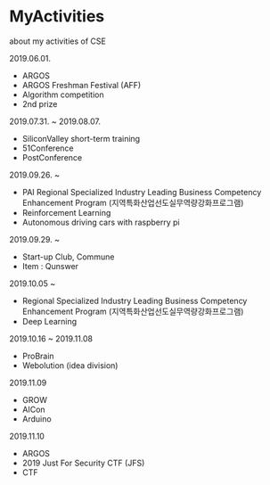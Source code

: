 # MyActivities
about my activities of CSE

2019.06.01.
- ARGOS
- ARGOS Freshman Festival (AFF)
- Algorithm competition
- 2nd prize

2019.07.31. ~ 2019.08.07.
- SiliconValley short-term training
- 51Conference
- PostConference

2019.09.26. ~ 
- PAI Regional Specialized Industry Leading Business Competency Enhancement Program (지역특화산업선도실무역량강화프로그램)
- Reinforcement Learning
- Autonomous driving cars with raspberry pi

2019.09.29. ~ 
- Start-up Club, Commune
- Item : Qunswer

2019.10.05 ~ 
- Regional Specialized Industry Leading Business Competency Enhancement Program (지역특화산업선도실무역량강화프로그램)
- Deep Learning

2019.10.16 ~ 2019.11.08
- ProBrain
- Webolution (idea division)

2019.11.09
- GROW
- AICon
- Arduino

2019.11.10
- ARGOS
- 2019 Just For Security CTF (JFS)
- CTF

